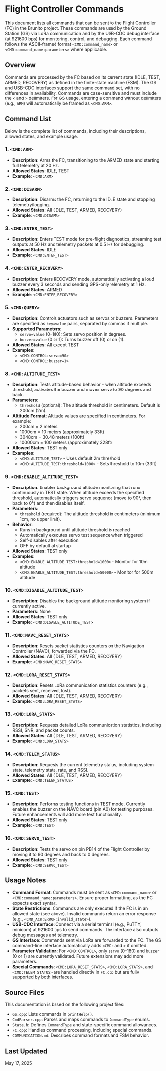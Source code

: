 # Flight Controller Commands

This document lists all commands that can be sent to the Flight Controller (FC) in the Brunito project. These commands are used by the Ground Station (GS) via LoRa communication and by the USB-CDC debug interface (at 921600 bps) for monitoring, control, and debugging. Each command follows the ASCII-framed format `<CMD:command_name>` or `<CMD:command_name:parameters>` where applicable.

## Overview

Commands are processed by the FC based on its current state (IDLE, TEST, ARMED, RECOVERY) as defined in the finite-state machine (FSM). The GS and USB-CDC interfaces support the same command set, with no differences in availability. Commands are case-sensitive and must include the `<` and `>` delimiters. For GS usage, entering a command without delimiters (e.g., `ARM`) will automatically be framed as `<CMD:ARM>`.

## Command List

Below is the complete list of commands, including their descriptions, allowed states, and example usage.

### 1. `<CMD:ARM>`
- **Description**: Arms the FC, transitioning to the ARMED state and starting full telemetry at 20 Hz.
- **Allowed States**: IDLE, TEST
- **Example**: `<CMD:ARM>`

### 2. `<CMD:DISARM>`
- **Description**: Disarms the FC, returning to the IDLE state and stopping telemetry/logging.
- **Allowed States**: All (IDLE, TEST, ARMED, RECOVERY)
- **Example**: `<CMD:DISARM>`

### 3. `<CMD:ENTER_TEST>`
- **Description**: Enters TEST mode for pre-flight diagnostics, streaming test outputs at 50 Hz and telemetry packets at 0.5 Hz for debugging.
- **Allowed States**: IDLE
- **Example**: `<CMD:ENTER_TEST>`

### 4. `<CMD:ENTER_RECOVERY>`
- **Description**: Enters RECOVERY mode, automatically activating a loud buzzer every 3 seconds and sending GPS-only telemetry at 1 Hz.
- **Allowed States**: ARMED
- **Example**: `<CMD:ENTER_RECOVERY>`

### 5. `<CMD:QUERY>`
- **Description**: Controls actuators such as servos or buzzers. Parameters are specified as `key=value` pairs, separated by commas if multiple.
- **Supported Parameters**:
  - `servo=value` (0–180): Sets servo position in degrees.
  - `buzzer=value` (0 or 1): Turns buzzer off (0) or on (1).
- **Allowed States**: All except TEST
- **Examples**:
  - `<CMD:CONTROL:servo=90>`
  - `<CMD:CONTROL:buzzer=1>`

### 8. `<CMD:ALTITUDE_TEST>`
- **Description**: Tests altitude-based behavior - when altitude exceeds threshold, activates the buzzer and moves servo to 90 degrees and back.
- **Parameters**:
  - `threshold` (optional): The altitude threshold in centimeters. Default is 200cm (2m).
- **Altitude Format**: Altitude values are specified in centimeters. For example:
  - 200cm = 2 meters
  - 1000cm = 10 meters (approximately 33ft)
  - 3048cm = 30.48 meters (100ft)
  - 10000cm = 100 meters (approximately 328ft)
- **Allowed States**: TEST only
- **Examples**: 
  - `<CMD:ALTITUDE_TEST>` - Uses default 2m threshold
  - `<CMD:ALTITUDE_TEST:threshold=1000>` - Sets threshold to 10m (33ft)

### 9. `<CMD:ENABLE_ALTITUDE_TEST>`
- **Description**: Enables background altitude monitoring that runs continuously in TEST state. When altitude exceeds the specified threshold, automatically triggers servo sequence (move to 90°, then back to 0°) and then disables itself.
- **Parameters**:
  - `threshold` (required): The altitude threshold in centimeters (minimum 1cm, no upper limit).
- **Behavior**: 
  - Runs in background until altitude threshold is reached
  - Automatically executes servo test sequence when triggered
  - Self-disables after execution
  - OFF by default at startup
- **Allowed States**: TEST only
- **Examples**: 
  - `<CMD:ENABLE_ALTITUDE_TEST:threshold=1000>` - Monitor for 10m altitude
  - `<CMD:ENABLE_ALTITUDE_TEST:threshold=50000>` - Monitor for 500m altitude

### 10. `<CMD:DISABLE_ALTITUDE_TEST>`
- **Description**: Disables the background altitude monitoring system if currently active.
- **Parameters**: None
- **Allowed States**: TEST only
- **Example**: `<CMD:DISABLE_ALTITUDE_TEST>`

### 11. `<CMD:NAVC_RESET_STATS>`
- **Description**: Resets packet statistics counters on the Navigation Controller (NAVC), forwarded via the FC.
- **Allowed States**: All (IDLE, TEST, ARMED, RECOVERY)
- **Example**: `<CMD:NAVC_RESET_STATS>`

### 12. `<CMD:LORA_RESET_STATS>`
- **Description**: Resets LoRa communication statistics counters (e.g., packets sent, received, lost).
- **Allowed States**: All (IDLE, TEST, ARMED, RECOVERY)
- **Example**: `<CMD:LORA_RESET_STATS>`

### 13. `<CMD:LORA_STATS>`
- **Description**: Requests detailed LoRa communication statistics, including RSSI, SNR, and packet counts.
- **Allowed States**: All (IDLE, TEST, ARMED, RECOVERY)
- **Example**: `<CMD:LORA_STATS>`

### 14. `<CMD:TELEM_STATUS>`
- **Description**: Requests the current telemetry status, including system state, telemetry state, rate, and RSSI.
- **Allowed States**: All (IDLE, TEST, ARMED, RECOVERY)
- **Example**: `<CMD:TELEM_STATUS>`

### 15. `<CMD:TEST>`
- **Description**: Performs testing functions in TEST mode. Currently enables the buzzer on the NAVC board (pin A0) for testing purposes. Future enhancements will add more test functionality.
- **Allowed States**: TEST only
- **Example**: `<CMD:TEST>`

### 16. `<CMD:SERVO_TEST>`
- **Description**: Tests the servo on pin PB14 of the Flight Controller by moving it to 90 degrees and back to 0 degrees.
- **Allowed States**: TEST only
- **Example**: `<CMD:SERVO_TEST>`

## Usage Notes

- **Command Format**: Commands must be sent as `<CMD:command_name>` or `<CMD:command_name:parameters>`. Ensure proper formatting, as the FC expects exact syntax.
- **State Restrictions**: Commands are only executed if the FC is in an allowed state (see above). Invalid commands return an error response (e.g., `<CMD_ACK:ERROR:invalid_state>`).
- **USB-CDC Interface**: Connect via a serial terminal (e.g., PuTTY, minicom) at 921600 bps to send commands. The interface also outputs debug messages and telemetry.
- **GS Interface**: Commands sent via LoRa are forwarded to the FC. The GS command-line interface automatically adds `<CMD:` and `>` if omitted.
- **Parameter Validation**: For `<CMD:CONTROL>`, only `servo` (0–180) and `buzzer` (0 or 1) are currently validated. Future extensions may add more parameters.
- **Special Commands**: `<CMD:LORA_RESET_STATS>`, `<CMD:LORA_STATS>`, and `<CMD:TELEM_STATUS>` are handled directly in `FC.cpp` but are fully supported by both interfaces.

## Source Files

This documentation is based on the following project files:
- `GS.cpp`: Lists commands in `printHelp()`.
- `CmdParser.cpp`: Parses and maps commands to `CommandType` enums.
- `State.h`: Defines `CommandType` and state-specific command allowances.
- `FC.cpp`: Handles command processing, including special commands.
- `COMMUNICATION.md`: Describes command formats and FSM behavior.

## Last Updated

May 17, 2025
